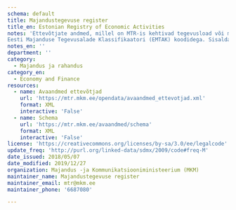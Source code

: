 ```yaml
---
schema: default
title: Majandustegevuse register
title_en: Estonian Registry of Economic Activities
notes: 'Ettevõtjate andmed, millel on MTR-is kehtivad tegevusload või majandustegevusteated. Sisaldab lube koos kehtivusinfo ning
Eesti Majanduse Tegevusalade Klassifikaatori (EMTAK) koodidega. Sisaldab ka viidet loa detailsele andmestikule (HTML) '
notes_en: ''
department: ''
category:
  - Majandus ja rahandus
category_en:
  - Economy and Finance
resources:
  - name: Avaandmed ettevõtjad
    url: 'https://mtr.mkm.ee/opendata/avaandmed_ettevotjad.xml'
    format: XML
    interactive: 'False'
  - name: Schema
    url: 'https://mtr.mkm.ee/avaandmed/schema'
    format: XML
    interactive: 'False'
license: 'https://creativecommons.org/licenses/by-sa/3.0/ee/legalcode'
update_freq: 'http://purl.org/linked-data/sdmx/2009/code#freq-M'
date_issued: 2018/05/07
date_modified: 2019/12/27
organization: Majandus -ja Kommunikatsiooniministeerium (MKM)
maintainer_name: Majandustegevuse register
maintainer_email: mtr@mkm.ee
maintainer_phone: '6687080'

---
```

